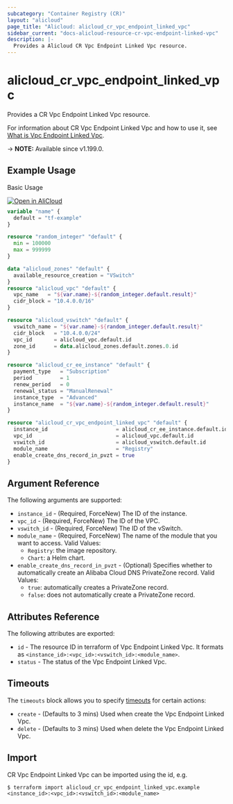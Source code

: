 ```yaml
---
subcategory: "Container Registry (CR)"
layout: "alicloud"
page_title: "Alicloud: alicloud_cr_vpc_endpoint_linked_vpc"
sidebar_current: "docs-alicloud-resource-cr-vpc-endpoint-linked-vpc"
description: |-
  Provides a Alicloud CR Vpc Endpoint Linked Vpc resource.
---
```


# alicloud_cr_vpc_endpoint_linked_vpc

Provides a CR Vpc Endpoint Linked Vpc resource.

For information about CR Vpc Endpoint Linked Vpc and how to use it, see [What is Vpc Endpoint Linked Vpc](https://www.alibabacloud.com/help/en/acr/developer-reference/api-cr-2018-12-01-createinstancevpcendpointlinkedvpc).

-> **NOTE:** Available since v1.199.0.

## Example Usage

Basic Usage

<div style="display: block;margin-bottom: 40px;"><div class="oics-button" style="float: right;position: absolute;margin-bottom: 10px;">
  <a href="https://api.aliyun.com/api-tools/terraform?resource=alicloud_cr_vpc_endpoint_linked_vpc&exampleId=4dc068e0-8671-d361-9965-331de0f63fe41747d0ea&activeTab=example&spm=docs.r.cr_vpc_endpoint_linked_vpc.0.4dc068e086&intl_lang=EN_US" target="_blank">
    <img alt="Open in AliCloud" src="https://img.alicdn.com/imgextra/i1/O1CN01hjjqXv1uYUlY56FyX_!!6000000006049-55-tps-254-36.svg" style="max-height: 44px; max-width: 100%;">
  </a>
</div></div>

```terraform
variable "name" {
  default = "tf-example"
}

resource "random_integer" "default" {
  min = 100000
  max = 999999
}

data "alicloud_zones" "default" {
  available_resource_creation = "VSwitch"
}
resource "alicloud_vpc" "default" {
  vpc_name   = "${var.name}-${random_integer.default.result}"
  cidr_block = "10.4.0.0/16"
}

resource "alicloud_vswitch" "default" {
  vswitch_name = "${var.name}-${random_integer.default.result}"
  cidr_block   = "10.4.0.0/24"
  vpc_id       = alicloud_vpc.default.id
  zone_id      = data.alicloud_zones.default.zones.0.id
}

resource "alicloud_cr_ee_instance" "default" {
  payment_type   = "Subscription"
  period         = 1
  renew_period   = 0
  renewal_status = "ManualRenewal"
  instance_type  = "Advanced"
  instance_name  = "${var.name}-${random_integer.default.result}"
}

resource "alicloud_cr_vpc_endpoint_linked_vpc" "default" {
  instance_id                      = alicloud_cr_ee_instance.default.id
  vpc_id                           = alicloud_vpc.default.id
  vswitch_id                       = alicloud_vswitch.default.id
  module_name                      = "Registry"
  enable_create_dns_record_in_pvzt = true
}
```

## Argument Reference

The following arguments are supported:

* `instance_id` - (Required, ForceNew) The ID of the instance.
* `vpc_id` - (Required, ForceNew) The ID of the VPC.
* `vswitch_id` - (Required, ForceNew) The ID of the vSwitch.
* `module_name` - (Required, ForceNew) The name of the module that you want to access. Valid Values:
  - `Registry`: the image repository.
  - `Chart`: a Helm chart.
* `enable_create_dns_record_in_pvzt` - (Optional) Specifies whether to automatically create an Alibaba Cloud DNS PrivateZone record. Valid Values:
  - `true`: automatically creates a PrivateZone record.
  - `false`: does not automatically create a PrivateZone record.

## Attributes Reference

The following attributes are exported:

* `id` - The resource ID in terraform of Vpc Endpoint Linked Vpc. It formats as `<instance_id>:<vpc_id>:<vswitch_id>:<module_name>`.
* `status` - The status of the Vpc Endpoint Linked Vpc.

## Timeouts

The `timeouts` block allows you to specify [timeouts](https://www.terraform.io/docs/configuration-0-11/resources.html#timeouts) for certain actions:

* `create` - (Defaults to 3 mins) Used when create the Vpc Endpoint Linked Vpc.
* `delete` - (Defaults to 3 mins) Used when delete the Vpc Endpoint Linked Vpc.

## Import

CR Vpc Endpoint Linked Vpc can be imported using the id, e.g.

```shell
$ terraform import alicloud_cr_vpc_endpoint_linked_vpc.example <instance_id>:<vpc_id>:<vswitch_id>:<module_name>
```
